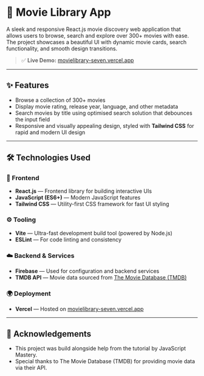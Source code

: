 # 🎥 Movie Library App

A sleek and responsive React.js movie discovery web application that allows users to browse, search and explore over 300+ movies with ease. The project showcases a beautiful UI with dynamic movie cards, search functionality, and smooth design transitions. 

> ✅ **Live Demo:** [movielibrary-seven.vercel.app](https://movielibrary-seven.vercel.app)
---

## ✨ Features
- Browse a collection of 300+ movies
- Display movie rating, release year, language, and other metadata
- Search movies by title using optimised search solution that debounces the input field
- Responsive and visually appealing design, styled with **Tailwind CSS** for rapid and modern UI design

---

## 🛠️ Technologies Used

### 🚀 Frontend  
- **React.js** — Frontend library for building interactive UIs  
- **JavaScript (ES6+)** — Modern JavaScript features  
- **Tailwind CSS** — Utility-first CSS framework for fast UI styling  

### ⚙️ Tooling  
- **Vite** — Ultra-fast development build tool (powered by Node.js)  
- **ESLint** — For code linting and consistency  

### ☁️ Backend & Services  
- **Firebase** — Used for configuration and backend services
- **TMDB API** — Movie data sourced from [The Movie Database (TMDB)](https://www.themoviedb.org/)  

### 🌍 Deployment  
- **Vercel** — Hosted on [movielibrary-seven.vercel.app](https://movielibrary-seven.vercel.app)  

---

## 🙏 Acknowledgements

- This project was build alongside help from the tutorial by JavaScript Mastery.
- Special thanks to The Movie Database (TMDB) for providing movie data via their API.

